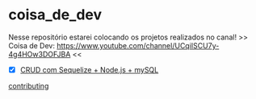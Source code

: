 # coisa_de_dev

Nesse repositório estarei colocando os projetos realizados no canal! >> Coisa de Dev: https://www.youtube.com/channel/UCqiISCU7y-4g4HOw3DOFJBA <<

- [x] [CRUD com Sequelize + Node.js + mySQL](https://github.com/igorgbr/coisa_de_dev/tree/main/projeto_sequelize)

[contributing](https://github.com/afonsopacifer/open-source-boilerplate/blob/master/CONTRIBUTING.md)
